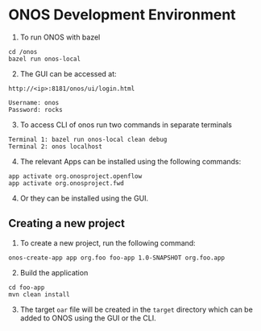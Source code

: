 # ONOS Development Environment

1. To run ONOS with bazel

```
cd /onos
bazel run onos-local
```

2. The GUI can be accessed at:

```
http://<ip>:8181/onos/ui/login.html

Username: onos
Password: rocks
```

3. To access CLI of onos run two commands in separate terminals

```
Terminal 1: bazel run onos-local clean debug
Terminal 2: onos localhost
```

4. The relevant Apps can be installed using the following commands:

```
app activate org.onosproject.openflow
app activate org.onosproject.fwd
```

4. Or they can be installed using the GUI.

## Creating a new project

1. To create a new project, run the following command:

```
onos-create-app app org.foo foo-app 1.0-SNAPSHOT org.foo.app
```

2. Build the application

```
cd foo-app
mvn clean install
```

3. The target `oar` file will be created in the `target` directory which can be added to ONOS using the GUI or the CLI.
